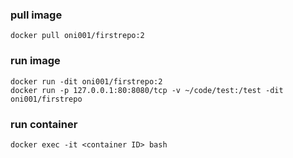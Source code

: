 
### pull image
```
docker pull oni001/firstrepo:2
```

### run image
```
docker run -dit oni001/firstrepo:2    
docker run -p 127.0.0.1:80:8080/tcp -v ~/code/test:/test -dit oni001/firstrepo 

```

### run container
```
docker exec -it <container ID> bash
```


